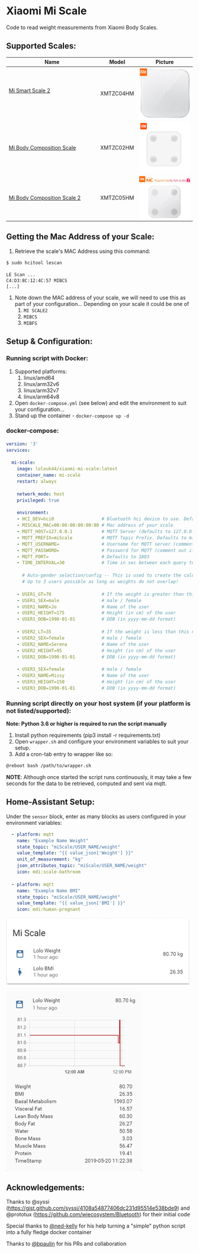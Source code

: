 # Xiaomi Mi Scale

Code to read weight measurements from Xiaomi Body Scales.

## Supported Scales:
Name | Model | Picture
--- | --- | :---:
[Mi Smart Scale 2](https://www.mi.com/global/scale) &nbsp; &nbsp; &nbsp; &nbsp; &nbsp; &nbsp; &nbsp; &nbsp; &nbsp; &nbsp; &nbsp; &nbsp; &nbsp; &nbsp; &nbsp; &nbsp; &nbsp; &nbsp; &nbsp; &nbsp; &nbsp; &nbsp; &nbsp; &nbsp; &nbsp; &nbsp; &nbsp; &nbsp; &nbsp; &nbsp; &nbsp; &nbsp; &nbsp; &nbsp; &nbsp; &nbsp; &nbsp; &nbsp; &nbsp; &nbsp; &nbsp; &nbsp; &nbsp; &nbsp; &nbsp; &nbsp; &nbsp; | XMTZC04HM | ![Mi Scale_2](Screenshots/Mi_Smart_Scale_2_Thumb.png)
[Mi Body Composition Scale](https://www.mi.com/global/mi-body-composition-scale/) | XMTZC02HM | ![Mi Scale](Screenshots/Mi_Body_Composition_Scale_Thumb.png)
[Mi Body Composition Scale 2](https://c.mi.com/thread-2289389-1-0.html) | XMTZC05HM | ![Mi Body Composition Scale 2](Screenshots/Mi_Body_Composition_Scale_2_Thumb.png)


## Getting the Mac Address of your Scale:

1. Retrieve the scale's MAC Address using this command:
```
$ sudo hcitool lescan

LE Scan ...
C4:D3:8C:12:4C:57 MIBCS
[...]
```
1. Note down the MAC address of your scale, we will need to use this as part of your configuration... Depending on your scale it could be one of
	1. `MI SCALE2`
	1. `MIBCS`
	1. `MIBFS`

## Setup & Configuration:
### Running script with Docker:

1. Supported platforms:
	1. linux/amd64
	1. linux/arm32v6
	1. linux/arm32v7
	1. linux/arm64v8
1. Open `docker-compose.yml` (see below) and edit the environment to suit your configuration...
1. Stand up the container - `docker-compose up -d`

### docker-compose:
```yaml
version: '3'
services:

  mi-scale:
    image: lolouk44/xiaomi-mi-scale:latest
    container_name: mi-scale
    restart: always

    network_mode: host
    privileged: true

    environment:
    - HCI_DEV=hci0                  # Bluetooth hci device to use. Defaults to hci0
    - MISCALE_MAC=00:00:00:00:00:00 # Mac address of your scale
    - MQTT_HOST=127.0.0.1           # MQTT Server (defaults to 127.0.0.1)
    - MQTT_PREFIX=miScale           # MQTT Topic Prefix. Defaults to miscale
    - MQTT_USERNAME=                # Username for MQTT server (comment out if not required)
    - MQTT_PASSWORD=                # Password for MQTT (comment out if not required)
    - MQTT_PORT=                    # Defaults to 1883
    - TIME_INTERVAL=30              # Time in sec between each query to the scale, to allow other applications to use the Bluetooth module. Defaults to 30

      # Auto-gender selection/config -- This is used to create the calculations such as BMI, Water/Bone Mass etc...
      # Up to 3 users possible as long as weights do not overlap!

    - USER1_GT=70                   # If the weight is greater than this number, we'll assume that we're weighing User #1
    - USER1_SEX=male                # male / female
    - USER1_NAME=Jo                 # Name of the user
    - USER1_HEIGHT=175              # Height (in cm) of the user
    - USER1_DOB=1990-01-01          # DOB (in yyyy-mm-dd format)

    - USER2_LT=35                   # If the weight is less than this number, we'll assume that we're weighing User #2
    - USER2_SEX=female              # male / female
    - USER2_NAME=Serena             # Name of the user
    - USER2_HEIGHT=95               # Height (in cm) of the user
    - USER2_DOB=1990-01-01          # DOB (in yyyy-mm-dd format)

    - USER3_SEX=female              # male / female
    - USER3_NAME=Missy              # Name of the user
    - USER3_HEIGHT=150              # Height (in cm) of the user
    - USER3_DOB=1990-01-01          # DOB (in yyyy-mm-dd format)
```


### Running script directly on your host system (if your platform is not listed/supported):

**Note: Python 3.6 or higher is required to run the script manually**
1. Install python requirements (pip3 install -r requirements.txt)
1. Open `wrapper.sh` and configure your environment variables to suit your setup.
1. Add a cron-tab entry to wrapper like so:

```sh
@reboot bash /path/to/wrapper.sh
```

**NOTE**: Although once started the script runs continuously, it may take a few seconds for the data to be retrieved, computed and sent via mqtt.

## Home-Assistant Setup:
Under the `sensor` block, enter as many blocks as users configured in your environment variables:

```yaml
  - platform: mqtt
    name: "Example Name Weight"
    state_topic: "miScale/USER_NAME/weight"
    value_template: "{{ value_json['Weight'] }}"
    unit_of_measurement: "kg"
    json_attributes_topic: "miScale/USER_NAME/weight"
    icon: mdi:scale-bathroom

  - platform: mqtt
    name: "Example Name BMI"
    state_topic: "miScale/USER_NAME/weight"
    value_template: "{{ value_json['BMI'] }}"
    icon: mdi:human-pregnant

```

![Mi Scale](Screenshots/HA_Lovelace_Card.png)

![Mi Scale](Screenshots/HA_Lovelace_Card_Details.png)

## Acknowledgements:
Thanks to @syssi (https://gist.github.com/syssi/4108a54877406dc231d95514e538bde9) and @prototux (https://github.com/wiecosystem/Bluetooth) for their initial code

Special thanks to [@ned-kelly](https://github.com/ned-kelly) for his help turning a "simple" python script into a fully fledge docker container

Thanks to [@bpaulin](https://github.com/bpaulin) for his PRs and collaboration
